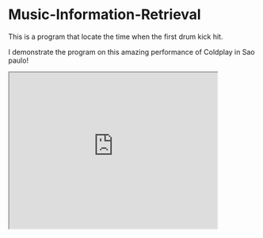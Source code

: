 # Music-Information-Retrieval

This is a program that locate the time when the first drum kick hit.

I demonstrate the program on this amazing performance of Coldplay in Sao paulo!
 <iframe width="420" height="315"
src="https://www.youtube.com/watch?v=-ZvsGmYKhcU">
</iframe> 

